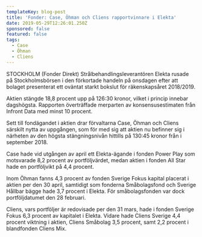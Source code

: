 ```yaml
---
templateKey: blog-post
title: 'Fonder: Case, Öhman och Cliens rapportvinnare i Elekta'
date: 2019-05-29T12:26:01.250Z
sponsored: false
featured: false
tags:
  - Case
  - Öhman
  - Cliens
---
```

STOCKHOLM (Fonder Direkt) Strålbehandlingsleverantören Elekta rusade på Stockholmsbörsen i den förkortade handeln på onsdagen efter att bolaget presenterat ett oväntat starkt bokslut för räkenskapsåret 2018/2019.



Aktien stängde 18,8 procent upp på 126:30 kronor, vilket i princip innebar dagshögsta. Rapporten överträffade merparten av konsensusestimaten från Infront Data med minst 10 procent.



Sett till fondägandet i aktien drar förvaltarna Case, Öhman och Cliens särskilt nytta av uppgången, som för med sig att aktien nu befinner sig i närheten av den högsta stängningsnivån hittills på 130:45 kronor från i september 2018.



Case hade vid utgången av april ett Elekta-ägande i fonden Power Play som motsvarade 8,2 procent av portföljvärdet, medan aktien i fonden All Star hade en portföljvikt på 4,4 procent.



Inom Öhman fanns 4,3 procent av fonden Sverige Fokus kapital placerat i aktien per den 30 april, samtidigt som fonderna Småbolagsfond och Sverige Hållbar bägge hade 3,7 procent i Elekta. För småbolagsfonden var dock portföljdatumet den 28 februari.



Cliens, vars portföljer är redovisade per den 31 mars, hade i fonden Sverige Fokus 6,3 procent av kapitalet i Elekta. Vidare hade Cliens Sverige 4,4 procent viktning i aktien, Cliens Småbolag 3,5 procent, samt 2,2 procent i blandfonden Cliens Mix.
